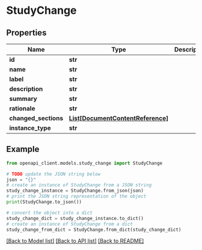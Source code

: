 # StudyChange


## Properties

Name | Type | Description | Notes
------------ | ------------- | ------------- | -------------
**id** | **str** |  | 
**name** | **str** |  | 
**label** | **str** |  | [optional] 
**description** | **str** |  | [optional] 
**summary** | **str** |  | 
**rationale** | **str** |  | 
**changed_sections** | [**List[DocumentContentReference]**](DocumentContentReference.md) |  | 
**instance_type** | **str** |  | 

## Example

```python
from openapi_client.models.study_change import StudyChange

# TODO update the JSON string below
json = "{}"
# create an instance of StudyChange from a JSON string
study_change_instance = StudyChange.from_json(json)
# print the JSON string representation of the object
print(StudyChange.to_json())

# convert the object into a dict
study_change_dict = study_change_instance.to_dict()
# create an instance of StudyChange from a dict
study_change_from_dict = StudyChange.from_dict(study_change_dict)
```
[[Back to Model list]](../README.md#documentation-for-models) [[Back to API list]](../README.md#documentation-for-api-endpoints) [[Back to README]](../README.md)


